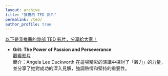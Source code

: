 ```yaml
---
layout: archive
title: "推薦的 TED 影片"
permalink: /ted/
author_profile: true
---
```


<p style="text-decoration:underline;">以下是我推薦的幾部 TED 影片，分享給大家！</p>

<ul>
  <li>
    <strong>Grit: The Power of Passion and Perseverance</strong><br>
    <a href="https://www.ted.com/talks/angela_lee_duckworth_grit_the_power_of_passion_and_perseverance" target="_blank">觀看影片</a><br>
    簡介：Angela Lee Duckworth 在這場精彩的演講中探討了「毅力」的力量，並分享了她對成功的深入見解，強調熱情和堅持的重要性。
  </li>
</ul>
